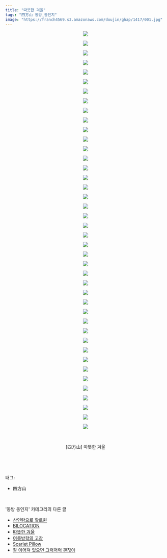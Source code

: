 ```yaml
---
title: "따뜻한 겨울"
tags: "四方山 동방_동인지"
image: "https://franch4569.s3.amazonaws.com/doujin/ghap/1417/001.jpg"
---
```

<div class="article">
<p style="text-align: center; clear: none; float: none;"><img src="{{ site.imgserver2 }}/ghap/1417/001.jpg"/></p>
<p style="text-align: center; clear: none; float: none;"><img src="{{ site.imgserver2 }}/ghap/1417/002.jpg"/></p>
<p style="text-align: center; clear: none; float: none;"><img src="{{ site.imgserver2 }}/ghap/1417/003.jpg"/></p>
<p style="text-align: center; clear: none; float: none;"><img src="{{ site.imgserver2 }}/ghap/1417/004.jpg"/></p>
<p style="text-align: center; clear: none; float: none;"><img src="{{ site.imgserver2 }}/ghap/1417/005.jpg"/></p>
<p style="text-align: center; clear: none; float: none;"><img src="{{ site.imgserver2 }}/ghap/1417/006.jpg"/></p>
<p style="text-align: center; clear: none; float: none;"><img src="{{ site.imgserver2 }}/ghap/1417/007.jpg"/></p>
<p style="text-align: center; clear: none; float: none;"><img src="{{ site.imgserver2 }}/ghap/1417/008.jpg"/></p>
<p style="text-align: center; clear: none; float: none;"><img src="{{ site.imgserver2 }}/ghap/1417/009.jpg"/></p>
<p style="text-align: center; clear: none; float: none;"><img src="{{ site.imgserver2 }}/ghap/1417/010.jpg"/></p>
<p style="text-align: center; clear: none; float: none;"><img src="{{ site.imgserver2 }}/ghap/1417/011.jpg"/></p>
<p style="text-align: center; clear: none; float: none;"><img src="{{ site.imgserver2 }}/ghap/1417/012.jpg"/></p>
<p style="text-align: center; clear: none; float: none;"><img src="{{ site.imgserver2 }}/ghap/1417/013.jpg"/></p>
<p style="text-align: center; clear: none; float: none;"><img src="{{ site.imgserver2 }}/ghap/1417/014.jpg"/></p>
<p style="text-align: center; clear: none; float: none;"><img src="{{ site.imgserver2 }}/ghap/1417/015.jpg"/></p>
<p style="text-align: center; clear: none; float: none;"><img src="{{ site.imgserver2 }}/ghap/1417/016.jpg"/></p>
<p style="text-align: center; clear: none; float: none;"><img src="{{ site.imgserver2 }}/ghap/1417/017.jpg"/></p>
<p style="text-align: center; clear: none; float: none;"><img src="{{ site.imgserver2 }}/ghap/1417/018.jpg"/></p>
<p style="text-align: center; clear: none; float: none;"><img src="{{ site.imgserver2 }}/ghap/1417/019.jpg"/></p>
<p style="text-align: center; clear: none; float: none;"><img src="{{ site.imgserver2 }}/ghap/1417/020.jpg"/></p>
<p style="text-align: center; clear: none; float: none;"><img src="{{ site.imgserver2 }}/ghap/1417/021.jpg"/></p>
<p style="text-align: center; clear: none; float: none;"><img src="{{ site.imgserver2 }}/ghap/1417/022.jpg"/></p>
<p style="text-align: center; clear: none; float: none;"><img src="{{ site.imgserver2 }}/ghap/1417/023.jpg"/></p>
<p style="text-align: center; clear: none; float: none;"><img src="{{ site.imgserver2 }}/ghap/1417/024.jpg"/></p>
<p style="text-align: center; clear: none; float: none;"><img src="{{ site.imgserver2 }}/ghap/1417/025.jpg"/></p>
<p style="text-align: center; clear: none; float: none;"><img src="{{ site.imgserver2 }}/ghap/1417/026.jpg"/></p>
<p style="text-align: center; clear: none; float: none;"><img src="{{ site.imgserver2 }}/ghap/1417/027.jpg"/></p>
<p style="text-align: center; clear: none; float: none;"><img src="{{ site.imgserver2 }}/ghap/1417/028.jpg"/></p>
<p style="text-align: center; clear: none; float: none;"><img src="{{ site.imgserver2 }}/ghap/1417/029.jpg"/></p>
<p style="text-align: center; clear: none; float: none;"><img src="{{ site.imgserver2 }}/ghap/1417/030.jpg"/></p>
<p style="text-align: center; clear: none; float: none;"><img src="{{ site.imgserver2 }}/ghap/1417/031.jpg"/></p>
<p style="text-align: center; clear: none; float: none;"><img src="{{ site.imgserver2 }}/ghap/1417/032.jpg"/></p>
<p style="text-align: center; clear: none; float: none;"><img src="{{ site.imgserver2 }}/ghap/1417/033.jpg"/></p>
<p style="text-align: center; clear: none; float: none;"><img src="{{ site.imgserver2 }}/ghap/1417/034.jpg"/></p>
<p style="text-align: center; clear: none; float: none;"><img src="{{ site.imgserver2 }}/ghap/1417/035.jpg"/></p>
<p style="text-align: center; clear: none; float: none;"><img src="{{ site.imgserver2 }}/ghap/1417/036.jpg"/></p>
<p style="text-align: center; clear: none; float: none;"><img src="{{ site.imgserver2 }}/ghap/1417/037.jpg"/></p>
<p style="text-align: center; clear: none; float: none;"><img src="{{ site.imgserver2 }}/ghap/1417/038.jpg"/></p>
<p style="text-align: center; clear: none; float: none;"><img src="{{ site.imgserver2 }}/ghap/1417/039.jpg"/></p>
<p style="text-align: center; clear: none; float: none;"><img src="{{ site.imgserver2 }}/ghap/1417/040.jpg"/></p>
<p style="text-align: center; clear: none; float: none;"><img src="{{ site.imgserver2 }}/ghap/1417/041.jpg"/></p>
<p style="text-align: center; clear: none; float: none;"><img src="{{ site.imgserver2 }}/ghap/1417/042.jpg"/></p>
<p style="text-align: center; clear: none; float: none;"><br/></p>
<p style="text-align: center; clear: none; float: none;">[四方山] 따뜻한 겨울</p>
<p><br/></p>
</div><br/>
<div class="tagTrail">
<p>태그: </p>
<ul>
<li>四方山</li>
</ul>
</div><br/>
<div class="another">
<p>'동방 동인지' 카테고리의 다른 글</p>
<ul>
<li><a href="/ghap_1419">삼인랑으로 할로윈</a></li>
<li><a href="/ghap_1418">BILOCATION</a></li>
<li><a href="/ghap_1417">따뜻한 겨울</a></li>
<li><a href="/ghap_1415">여름방학의 고참</a></li>
<li><a href="/ghap_1414">Scarlet Pillow</a></li>
<li><a href="/ghap_1413">잘 이어져 있으면 그럭저럭 괜찮아</a></li>
</ul>
</div><br/>
<div class="cb_module cb_fluid">
<div class="cb_wrt cb_profile">
</div><!-- commentList close -->
</div><br/>
